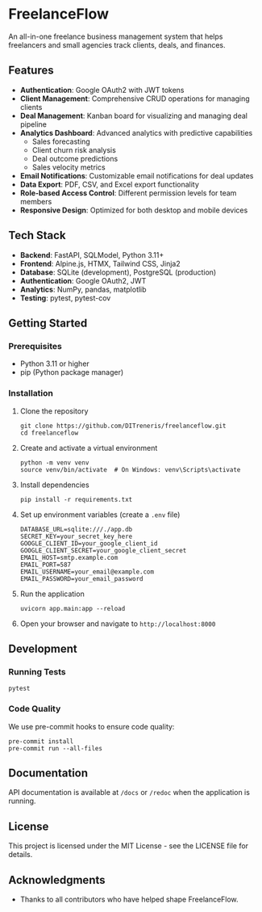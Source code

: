 # FreelanceFlow

An all-in-one freelance business management system that helps freelancers and small agencies track clients, deals, and finances.

## Features

- **Authentication**: Google OAuth2 with JWT tokens
- **Client Management**: Comprehensive CRUD operations for managing clients
- **Deal Management**: Kanban board for visualizing and managing deal pipeline
- **Analytics Dashboard**: Advanced analytics with predictive capabilities
  - Sales forecasting
  - Client churn risk analysis
  - Deal outcome predictions
  - Sales velocity metrics
- **Email Notifications**: Customizable email notifications for deal updates
- **Data Export**: PDF, CSV, and Excel export functionality
- **Role-based Access Control**: Different permission levels for team members
- **Responsive Design**: Optimized for both desktop and mobile devices

## Tech Stack

- **Backend**: FastAPI, SQLModel, Python 3.11+
- **Frontend**: Alpine.js, HTMX, Tailwind CSS, Jinja2
- **Database**: SQLite (development), PostgreSQL (production)
- **Authentication**: Google OAuth2, JWT
- **Analytics**: NumPy, pandas, matplotlib
- **Testing**: pytest, pytest-cov

## Getting Started

### Prerequisites

- Python 3.11 or higher
- pip (Python package manager)

### Installation

1. Clone the repository
   ```
   git clone https://github.com/DITreneris/freelanceflow.git
   cd freelanceflow
   ```

2. Create and activate a virtual environment
   ```
   python -m venv venv
   source venv/bin/activate  # On Windows: venv\Scripts\activate
   ```

3. Install dependencies
   ```
   pip install -r requirements.txt
   ```

4. Set up environment variables (create a `.env` file)
   ```
   DATABASE_URL=sqlite:///./app.db
   SECRET_KEY=your_secret_key_here
   GOOGLE_CLIENT_ID=your_google_client_id
   GOOGLE_CLIENT_SECRET=your_google_client_secret
   EMAIL_HOST=smtp.example.com
   EMAIL_PORT=587
   EMAIL_USERNAME=your_email@example.com
   EMAIL_PASSWORD=your_email_password
   ```

5. Run the application
   ```
   uvicorn app.main:app --reload
   ```

6. Open your browser and navigate to `http://localhost:8000`

## Development

### Running Tests

```
pytest
```

### Code Quality

We use pre-commit hooks to ensure code quality:

```
pre-commit install
pre-commit run --all-files
```

## Documentation

API documentation is available at `/docs` or `/redoc` when the application is running.

## License

This project is licensed under the MIT License - see the LICENSE file for details.

## Acknowledgments

- Thanks to all contributors who have helped shape FreelanceFlow. 